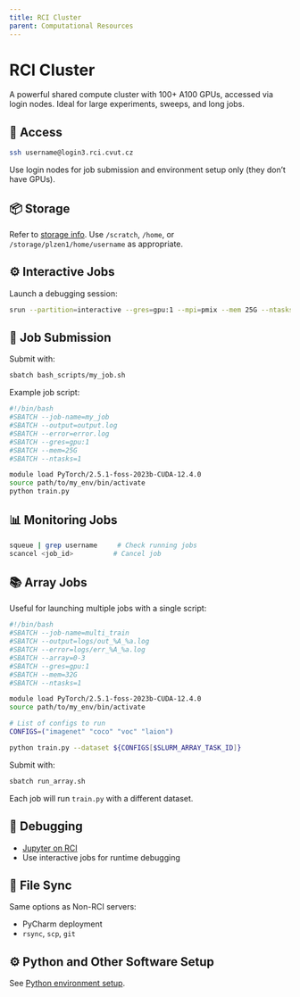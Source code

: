 ```yaml
---
title: RCI Cluster
parent: Computational Resources
---
```


# RCI Cluster

A powerful shared compute cluster with 100+ A100 GPUs, accessed via login nodes. Ideal for large experiments, sweeps, and long jobs.

## 🔐 Access

```bash
ssh username@login3.rci.cvut.cz
```
Use login nodes for job submission and environment setup only (they don’t have GPUs).

## 📦 Storage

Refer to [storage info](https://login.rci.cvut.cz/wiki/how_to_start#storage-and-data). Use `/scratch`, `/home`, or `/storage/plzen1/home/username` as appropriate.

## ⚙️ Interactive Jobs

Launch a debugging session:
```bash
srun --partition=interactive --gres=gpu:1 --mpi=pmix --mem 25G --ntasks-per-node=1 --pty bash -i
```

## 📄 Job Submission

Submit with:
```bash
sbatch bash_scripts/my_job.sh
```

Example job script:
```bash
#!/bin/bash
#SBATCH --job-name=my_job
#SBATCH --output=output.log
#SBATCH --error=error.log
#SBATCH --gres=gpu:1
#SBATCH --mem=25G
#SBATCH --ntasks=1

module load PyTorch/2.5.1-foss-2023b-CUDA-12.4.0
source path/to/my_env/bin/activate
python train.py
```

## 📊 Monitoring Jobs

```bash
squeue | grep username     # Check running jobs
scancel <job_id>          # Cancel job
```

## 📚 Array Jobs

Useful for launching multiple jobs with a single script:

```bash
#!/bin/bash
#SBATCH --job-name=multi_train
#SBATCH --output=logs/out_%A_%a.log
#SBATCH --error=logs/err_%A_%a.log
#SBATCH --array=0-3
#SBATCH --gres=gpu:1
#SBATCH --mem=32G
#SBATCH --ntasks=1

module load PyTorch/2.5.1-foss-2023b-CUDA-12.4.0
source path/to/my_env/bin/activate

# List of configs to run
CONFIGS=("imagenet" "coco" "voc" "laion")

python train.py --dataset ${CONFIGS[$SLURM_ARRAY_TASK_ID]}
```

Submit with:
```bash
sbatch run_array.sh
```

Each job will run `train.py` with a different dataset.

## 🐞 Debugging

- [Jupyter on RCI](https://login.rci.cvut.cz/wiki/jupyter)
- Use interactive jobs for runtime debugging

## 🔄 File Sync

Same options as Non-RCI servers:
- PyCharm deployment
- `rsync`, `scp`, `git`

## ⚙️ Python and Other Software Setup

See [Python environment setup](/docs/python#python-environment-setup).
